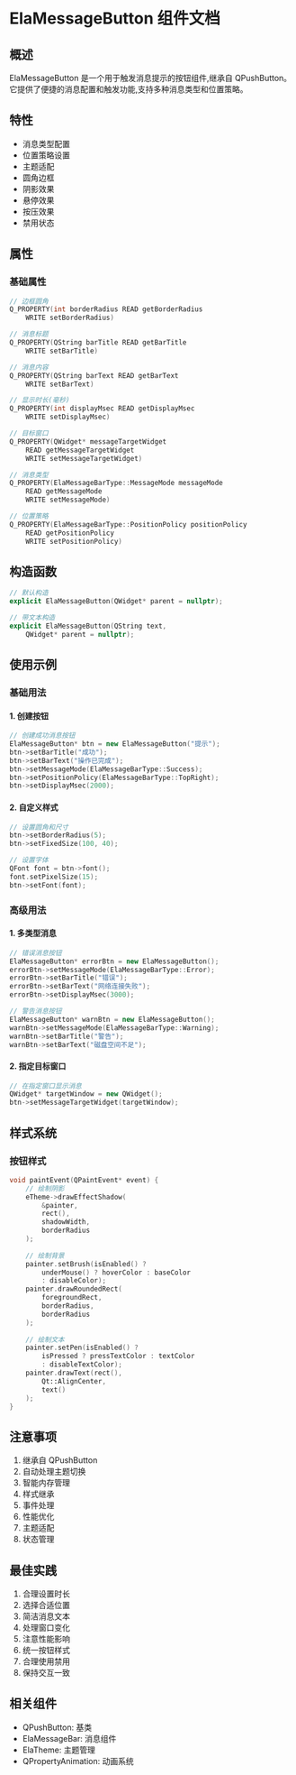 # ElaMessageButton 组件文档

## 概述
ElaMessageButton 是一个用于触发消息提示的按钮组件,继承自 QPushButton。它提供了便捷的消息配置和触发功能,支持多种消息类型和位置策略。

## 特性
- 消息类型配置
- 位置策略设置
- 主题适配
- 圆角边框
- 阴影效果
- 悬停效果
- 按压效果
- 禁用状态

## 属性

### 基础属性
```cpp
// 边框圆角
Q_PROPERTY(int borderRadius READ getBorderRadius 
    WRITE setBorderRadius)

// 消息标题
Q_PROPERTY(QString barTitle READ getBarTitle 
    WRITE setBarTitle)

// 消息内容
Q_PROPERTY(QString barText READ getBarText 
    WRITE setBarText)

// 显示时长(毫秒)
Q_PROPERTY(int displayMsec READ getDisplayMsec 
    WRITE setDisplayMsec)

// 目标窗口
Q_PROPERTY(QWidget* messageTargetWidget 
    READ getMessageTargetWidget 
    WRITE setMessageTargetWidget)

// 消息类型
Q_PROPERTY(ElaMessageBarType::MessageMode messageMode 
    READ getMessageMode 
    WRITE setMessageMode)

// 位置策略
Q_PROPERTY(ElaMessageBarType::PositionPolicy positionPolicy 
    READ getPositionPolicy 
    WRITE setPositionPolicy)
```

## 构造函数
```cpp
// 默认构造
explicit ElaMessageButton(QWidget* parent = nullptr);

// 带文本构造
explicit ElaMessageButton(QString text, 
    QWidget* parent = nullptr);
```

## 使用示例

### 基础用法

#### 1. 创建按钮
```cpp
// 创建成功消息按钮
ElaMessageButton* btn = new ElaMessageButton("提示");
btn->setBarTitle("成功");
btn->setBarText("操作已完成");
btn->setMessageMode(ElaMessageBarType::Success);
btn->setPositionPolicy(ElaMessageBarType::TopRight);
btn->setDisplayMsec(2000);
```

#### 2. 自定义样式
```cpp
// 设置圆角和尺寸
btn->setBorderRadius(5);
btn->setFixedSize(100, 40);

// 设置字体
QFont font = btn->font();
font.setPixelSize(15);
btn->setFont(font);
```

### 高级用法

#### 1. 多类型消息
```cpp
// 错误消息按钮
ElaMessageButton* errorBtn = new ElaMessageButton();
errorBtn->setMessageMode(ElaMessageBarType::Error);
errorBtn->setBarTitle("错误");
errorBtn->setBarText("网络连接失败");
errorBtn->setDisplayMsec(3000);

// 警告消息按钮
ElaMessageButton* warnBtn = new ElaMessageButton();
warnBtn->setMessageMode(ElaMessageBarType::Warning);
warnBtn->setBarTitle("警告");
warnBtn->setBarText("磁盘空间不足");
```

#### 2. 指定目标窗口
```cpp
// 在指定窗口显示消息
QWidget* targetWindow = new QWidget();
btn->setMessageTargetWidget(targetWindow);
```

## 样式系统

### 按钮样式
```cpp
void paintEvent(QPaintEvent* event) {
    // 绘制阴影
    eTheme->drawEffectShadow(
        &painter, 
        rect(), 
        shadowWidth, 
        borderRadius
    );
    
    // 绘制背景
    painter.setBrush(isEnabled() ? 
        underMouse() ? hoverColor : baseColor 
        : disableColor);
    painter.drawRoundedRect(
        foregroundRect, 
        borderRadius, 
        borderRadius
    );
    
    // 绘制文本
    painter.setPen(isEnabled() ? 
        isPressed ? pressTextColor : textColor 
        : disableTextColor);
    painter.drawText(rect(), 
        Qt::AlignCenter, 
        text()
    );
}
```

## 注意事项
1. 继承自 QPushButton
2. 自动处理主题切换
3. 智能内存管理
4. 样式继承
5. 事件处理
6. 性能优化
7. 主题适配
8. 状态管理

## 最佳实践
1. 合理设置时长
2. 选择合适位置
3. 简洁消息文本
4. 处理窗口变化
5. 注意性能影响
6. 统一按钮样式
7. 合理使用禁用
8. 保持交互一致

## 相关组件
- QPushButton: 基类
- ElaMessageBar: 消息组件
- ElaTheme: 主题管理
- QPropertyAnimation: 动画系统
